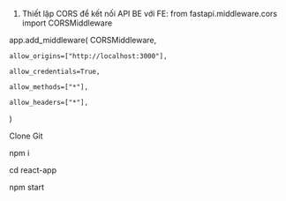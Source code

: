 1. Thiết lập CORS để kết nối API BE với FE:
from fastapi.middleware.cors import CORSMiddleware

  app.add_middleware(
    CORSMiddleware,
   
    allow_origins=["http://localhost:3000"],
     
    allow_credentials=True,
   
    allow_methods=["*"],
   
    allow_headers=["*"],
)

Clone Git

npm i

cd react-app

npm start
